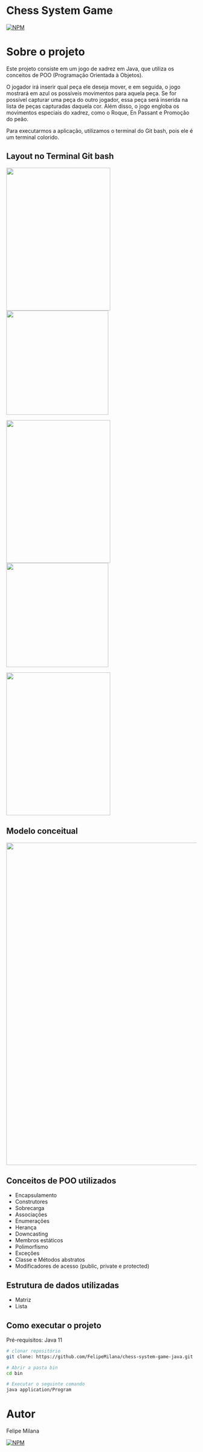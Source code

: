 
# Chess System Game
[![NPM](https://img.shields.io/npm/l/java)](https://github.com/FelipeMilana/chess-system-game-java/blob/master/LICENSE)

# Sobre o projeto
Este projeto consiste em um jogo de xadrez em Java, que utiliza os conceitos de POO (Programação Orientada à Objetos). 

O jogador irá inserir qual peça ele deseja mover, e em seguida, o jogo mostrará em azul os possíveis movimentos para aquela peça. Se for possível capturar uma peça do outro jogador, 
essa peça será inserida na lista de peças capturadas daquela cor. Além disso, o jogo engloba os movimentos especiais do xadrez, como o Roque, En Passant e Promoção do peão.

Para executarmos a aplicação, utilizamos o terminal do Git bash, pois ele é um terminal colorido.

## Layout no Terminal Git bash

<p>
  <img width="275" height="377" src=https://github.com/FelipeMilana/Assets/blob/main/chess%231.png>
  <img width="270" height="275" src=https://github.com/FelipeMilana/Assets/blob/main/chess%232.png>
</p>

<p>
  <img width="275" height="377" src=https://github.com/FelipeMilana/Assets/blob/main/chess%233.png>
  <img width="270" height="275" src=https://github.com/FelipeMilana/Assets/blob/main/chess%234.png>
</p>

<p>
  <img width="275" height="377" src=https://github.com/FelipeMilana/Assets/blob/main/chess%235.png>
</p>

## Modelo conceitual
<p>
  <img width="796" height="851" src=https://github.com/FelipeMilana/Assets/blob/main/chess-system-design.png>
</p>

## Conceitos de POO utilizados
- Encapsulamento
- Construtores
- Sobrecarga
- Associações
- Enumerações
- Herança
- Downcasting
- Membros estáticos
- Polimorfismo
- Exceções
- Classe e Métodos abstratos
- Modificadores de acesso (public, private e protected)

## Estrutura de dados utilizadas
- Matriz
- Lista

## Como executar o projeto

Pré-requisitos: Java 11


```bash
# clonar repositório
git clone: https://github.com/FelipeMilana/chess-system-game-java.git

# Abrir a pasta bin
cd bin

# Executar o seguinte comando
java application/Program

```

# Autor

Felipe Milana

[![NPM](https://img.shields.io/badge/LinkedIn-0077B5?style=for-the-badge&logo=linkedin&logoColor=white)](https://www.linkedin.com/in/felipemilana) 
